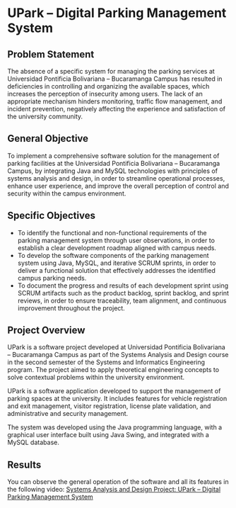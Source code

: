 # UPark – Digital Parking Management System
## Problem Statement
The absence of a specific system for managing the parking services at Universidad Pontificia Bolivariana – Bucaramanga Campus has resulted in deficiencies in controlling and organizing the available spaces, which increases the perception of insecurity among users. The lack of an appropriate mechanism hinders monitoring, traffic flow management, and incident prevention, negatively affecting the experience and satisfaction of the university community.
## General Objective
To implement a comprehensive software solution for the management of parking facilities at the Universidad Pontificia Bolivariana – Bucaramanga Campus, by integrating Java and MySQL technologies with principles of systems analysis and design, in order to streamline operational processes, enhance user experience, and improve the overall perception of control and security within the campus environment.
## Specific Objectives
* To identify the functional and non-functional requirements of the parking management system through user observations, in order to establish a clear development roadmap aligned with campus needs.
* To develop the software components of the parking management system using Java, MySQL, and iterative SCRUM sprints, in order to deliver a functional solution that effectively addresses the identified campus parking needs.
* To document the progress and results of each development sprint using SCRUM artifacts such as the product backlog, sprint backlog, and sprint reviews, in order to ensure traceability, team alignment, and continuous improvement throughout the project.
## Project Overview
UPark is a software project developed at Universidad Pontificia Bolivariana – Bucaramanga Campus as part of the Systems Analysis and Design course in the second semester of the Systems and Informatics Engineering program. The project aimed to apply theoretical engineering concepts to solve contextual problems within the university environment.

UPark is a software application developed to support the management of parking spaces at the university. It includes features for vehicle registration and exit management, visitor registration, license plate validation, and administrative and security management.

The system was developed using the Java programming language, with a graphical user interface built using Java Swing, and integrated with a MySQL database.
## Results
You can observe the general operation of the software and all its features in the following video: [Systems Analysis and Design Project: UPark – Digital Parking Management System](https://www.youtube.com/watch?v=9IYIratJslE&t=1s)
